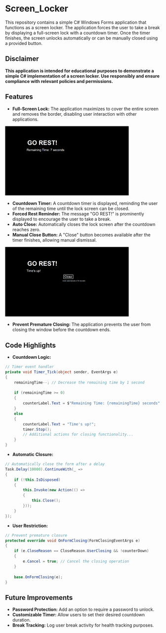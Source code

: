 # Screen_Locker
This repository contains a simple C# Windows Forms application that functions as a screen locker. The application forces the user to take a break by displaying a full-screen lock with a countdown timer. Once the timer finishes, the screen unlocks automatically or can be manually closed using a provided button.
## Disclaimer
**This application is intended for educational purposes to demonstrate a simple C# implementation of a screen locker. Use responsibly and ensure compliance with relevant policies and permissions.**
## Features
- **Full-Screen Lock:** The application maximizes to cover the entire screen and removes the border, disabling user interaction with other applications.
<img src="https://github.com/H-9527/Screen_Locker/blob/main/images/locker.png" alt="locker" width="400"/>

- **Countdown Timer:** A countdown timer is displayed, reminding the user of the remaining time until the lock screen can be closed.
- **Forced Rest Reminder:** The message "GO REST!" is prominently displayed to encourage the user to take a break.
- **Auto Close:** Automatically closes the lock screen after the countdown reaches zero.
- **Manual Close Button:** A "Close" button becomes available after the timer finishes, allowing manual dismissal.
<img src="https://github.com/H-9527/Screen_Locker/blob/main/images/close_tab.png" alt="close_tab" width="400"/>

- **Prevent Premature Closing:** The application prevents the user from closing the window before the countdown ends.
## Code Highlights
- **Countdown Logic:**  
```C#
// Timer event handler
private void Timer_Tick(object sender, EventArgs e)
{
    remainingTime--; // Decrease the remaining time by 1 second

    if (remainingTime >= 0)
    {
        counterLabel.Text = $"Remaining Time: {remainingTime} seconds";
    }
    else
    {
        counterLabel.Text = "Time's up!";
        timer.Stop();
        // Additional actions for closing functionality...
    }
}
```
- **Automatic Closure:**
```C#
// Automatically close the form after a delay
Task.Delay(10000).ContinueWith(_ =>
{
    if (!this.IsDisposed)
    {
        this.Invoke(new Action(() =>
        {
            this.Close();
        }));
    }
});
```
- **User Restriction:**
```C#
// Prevent premature closure
protected override void OnFormClosing(FormClosingEventArgs e)
{
    if (e.CloseReason == CloseReason.UserClosing && !counterDown)
    {
        e.Cancel = true; // Cancel the closing operation
    }

    base.OnFormClosing(e);
}
```

## Future Improvements
- **Password Protection:** Add an option to require a password to unlock.
- **Customizable Timer:** Allow users to set their desired countdown duration.
- **Break Tracking:** Log user break activity for health tracking purposes.
  
